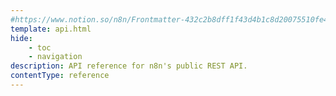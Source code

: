 ```yaml
---
#https://www.notion.so/n8n/Frontmatter-432c2b8dff1f43d4b1c8d20075510fe4
template: api.html
hide:
    - toc
    - navigation
description: API reference for n8n's public REST API.
contentType: reference
---
```


<!-- Load the Script -->
<script src="https://cdn.jsdelivr.net/npm/@scalar/api-reference"></script>

<!-- Initialize the Scalar API Reference -->
<script>
	Scalar.createApiReference('#app', {
		url: '/api/v1/openapi.yml',
		forceDarkModeState: 'light',
		hideDarkModeToggle: true,
	})
</script>
